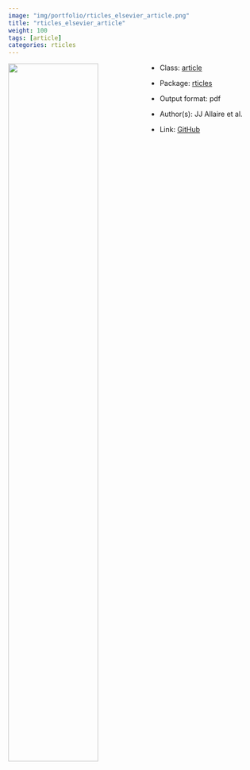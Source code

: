 ```yaml
---
image: "img/portfolio/rticles_elsevier_article.png"
title: "rticles_elsevier_article"
weight: 100
tags: [article]
categories: rticles
---
```




<!--more-->

<p><a href="../../img/portfolio/rticles_elsevier_article.png"><img class = "jf-image-shadow" src="../../img/portfolio/rticles_elsevier_article.png" width="60%"  align="left"></a></p>

- Class: [article](../../tags/article)
- Package: [rticles](rticles)
- Output format: pdf

- Author(s): JJ Allaire et al.
- Link: [GitHub](https://github.com/rstudio/rticles)


